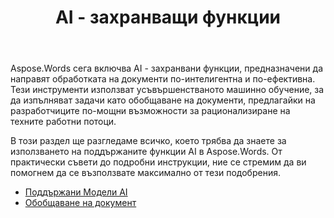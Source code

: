 ﻿---
title: AI - захранващи функции
second_title: Aspose.Words за .NET
articleTitle: AI - захранващи функции
linktitle: AI - захранващи функции
type: docs
weight: 35
description: "Aspose.Words за .NET въвежда AI - захранвани инструменти като обобщаване на документи за повишаване на ефективността. Научете как да използвате AI - захранвани функции със съвети и подробни указания."
url: /bg/net/ai-powered-features/
timestamp: 2024-11-26-12-00-00
---

Aspose.Words сега включва AI - захранвани функции, предназначени да направят обработката на документи по-интелигентна и по-ефективна. Тези инструменти използват усъвършенстваното машинно обучение, за да изпълняват задачи като обобщаване на документи, предлагайки на разработчиците по-мощни възможности за рационализиране на техните работни потоци.

В този раздел ще разгледаме всичко, което трябва да знаете за използването на поддържаните функции AI в Aspose.Words. От практически съвети до подробни инструкции, ние се стремим да ви помогнем да се възползвате максимално от тези подобрения.

* [Поддържани Модели AI ](/words/net/supported-ai-models/)
* [Обобщаване на документ](/words/net/summarize-a-document/)

